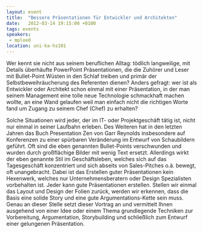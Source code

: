 ```yaml
---
layout: event
title:  "Bessere Präsentationen für Entwickler und Architekten"
date:   2012-03-14 19:15:00 +0100
tags: events
speakers:
 - mploed
location: uni-ka-hs101
---
```


Wer kennt sie nicht aus seinem beruflichen Alltag: tödlich langweilige, mit Details überhäufte PowerPoint Präsentationen, die die Zuhörer und Leser mit Bullet-Point Wüsten in den Schlaf treiben und primär der Selbstbeweihräucherung des Referenten dienen? Anders gefragt: wer ist als Entwickler oder Architekt schon einmal mit einer Präsentation, in der man seinem Management eine tolle neue Technologie schmackhaft machen wollte, an eine Wand gelaufen weil man einfach nicht die richtigen Worte fand um Zugang zu seinem Chef (Chef) zu erhalten?

Solche Situationen wird jeder, der im IT- oder Projektgeschäft tätig ist, nicht nur einmal in seiner Laufbahn erleben. Des Weiteren hat in den letzten Jahren das Buch Presentation Zen von Garr Reynolds insbesondere auf Konferenzen zu einer spürbaren Veränderung im Entwurf von Schaubildern geführt. Oft sind die eben genannten Bullet-Points verschwunden und wurden durch großflächige Bilder mit wenig Text ersetzt. Allerdings wirkt der eben genannte Stil im Geschäftsleben, welches sich auf das Tagesgeschäft konzentriert und sich abseits von Sales-Pitches o.ä. bewegt, oft unangebracht. Dabei ist das Erstellen guter Präsentationen kein Hexenwerk, welches nur Unternehmensberatern oder Design Spezialisten vorbehalten ist. Jeder kann gute Präsentationen erstellen. Stellen wir einmal das Layout und Design der Folien zurück, werden wir erkennen, dass die Basis eine solide Story und eine gute Argumentations-Kette sein muss. Genau an dieser Stelle setzt dieser Vortrag an und vermittelt Ihnen ausgehend von einer Idee oder einem Thema grundlegende Techniken zur Vorbereitung, Argumentation, Storybuilding und schließlich zum Entwurf einer gelungenen Präsentation.
